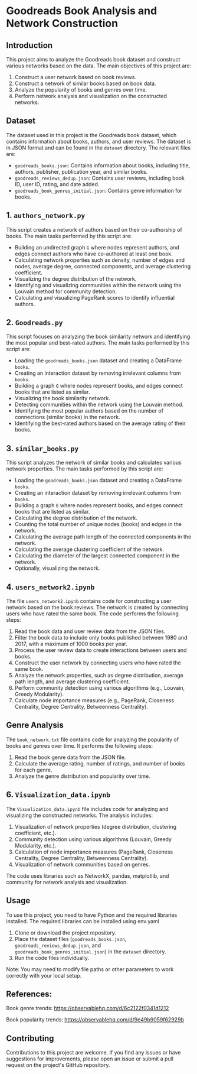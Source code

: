



# Goodreads Book Analysis and Network Construction

## Introduction

This project aims to analyze the Goodreads book dataset and construct various networks based on the data. The main objectives of this project are:

1. Construct a user network based on book reviews.
2. Construct a network of similar books based on book data.
3. Analyze the popularity of books and genres over time.
4. Perform network analysis and visualization on the constructed networks.

## Dataset

The dataset used in this project is the Goodreads book dataset, which contains information about books, authors, and user reviews. The dataset is in JSON format and can be found in the `dataset` directory. The relevant files are:

- `goodreads_books.json`: Contains information about books, including title, authors, publisher, publication year, and similar books.
- `goodreads_reviews_dedup.json`: Contains user reviews, including book ID, user ID, rating, and date added.
- `goodreads_book_genres_initial.json`: Contains genre information for books.


## 1. `authors_network.py`

This script creates a network of authors based on their co-authorship of books. The main tasks performed by this script are:

- Building an undirected graph `G` where nodes represent authors, and edges connect authors who have co-authored at least one book.
- Calculating network properties such as density, number of edges and nodes, average degree, connected components, and average clustering coefficient.
- Visualizing the degree distribution of the network.
- Identifying and visualizing communities within the network using the Louvain method for community detection.
- Calculating and visualizing PageRank scores to identify influential authors.

## 2. `Goodreads.py`

This script focuses on analyzing the book similarity network and identifying the most popular and best-rated authors. The main tasks performed by this script are:

- Loading the `goodreads_books.json` dataset and creating a DataFrame `books`.
- Creating an interaction dataset by removing irrelevant columns from `books`.
- Building a graph `G` where nodes represent books, and edges connect books that are listed as similar.
- Visualizing the book similarity network.
- Detecting communities within the network using the Louvain method.
- Identifying the most popular authors based on the number of connections (similar books) in the network.
- Identifying the best-rated authors based on the average rating of their books.

## 3. `similar_books.py`

This script analyzes the network of similar books and calculates various network properties. The main tasks performed by this script are:

- Loading the `goodreads_books.json` dataset and creating a DataFrame `books`.
- Creating an interaction dataset by removing irrelevant columns from `books`.
- Building a graph `G` where nodes represent books, and edges connect books that are listed as similar.
- Calculating the degree distribution of the network.
- Counting the total number of unique nodes (books) and edges in the network.
- Calculating the average path length of the connected components in the network.
- Calculating the average clustering coefficient of the network.
- Calculating the diameter of the largest connected component in the network.
- Optionally, visualizing the network.


## 4. `users_network2.ipynb`

The file `users_network2.ipynb` contains code for constructing a user network based on the book reviews. The network is created by connecting users who have rated the same book. The code performs the following steps:

1. Read the book data and user review data from the JSON files.
2. Filter the book data to include only books published between 1980 and 2017, with a maximum of 1000 books per year.
3. Process the user review data to create interactions between users and books.
4. Construct the user network by connecting users who have rated the same book.
5. Analyze the network properties, such as degree distribution, average path length, and average clustering coefficient.
6. Perform community detection using various algorithms (e.g., Louvain, Greedy Modularity).
7. Calculate node importance measures (e.g., PageRank, Closeness Centrality, Degree Centrality, Betweenness Centrality).



## Genre Analysis

The `book_network.txt` file contains code for analyzing the popularity of books and genres over time. It performs the following steps:

1. Read the book genre data from the JSON file.
2. Calculate the average rating, number of ratings, and number of books for each genre.
3. Analyze the genre distribution and popularity over time.

## 6. `Visualization_data.ipynb`

The `Visualization_data.ipynb` file includes code for analyzing and visualizing the constructed networks. The analysis includes:

1. Visualization of network properties (degree distribution, clustering coefficient, etc.).
2. Community detection using various algorithms (Louvain, Greedy Modularity, etc.).
3. Calculation of node importance measures (PageRank, Closeness Centrality, Degree Centrality, Betweenness Centrality).
4. Visualization of network communities based on genres.

The code uses libraries such as NetworkX, pandas, matplotlib, and community for network analysis and visualization.

## Usage

To use this project, you need to have Python and the required libraries installed. The required libraries can be installed using env.yaml

1. Clone or download the project repository.
2. Place the dataset files (`goodreads_books.json`, `goodreads_reviews_dedup.json`, and `goodreads_book_genres_initial.json`) in the `dataset` directory.
3. Run the code files individually.

Note: You may need to modify file paths or other parameters to work correctly with your local setup.

## References:
Book genre trends:
https://observablehq.com/d/6c2122f0341d1212

Book popularity trends:
https://observablehq.com/d/9e49b9059f62929b

## Contributing

Contributions to this project are welcome. If you find any issues or have suggestions for improvements, please open an issue or submit a pull request on the project's GitHub repository.